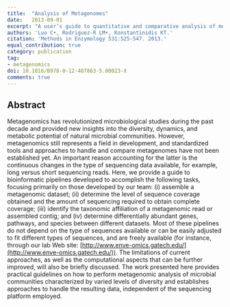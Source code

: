 ```yaml
---
title:  "Analysis of Metagenomes"
date:   2013-09-01
excerpt: "A user’s guide to quantitative and comparative analysis of metagenomic datasets."
authors: 'Luo C•, Rodriguez-R LM•, Konstantinidis KT.'
citation: 'Methods in Enzymology 531:525-547. 2013.'
equal_contribution: true
category: publication
tag:
- metagenomics
doi: 10.1016/B978-0-12-407863-5.00023-X
comments: true
---
```


## Abstract
Metagenomics has revolutionized microbiological studies during the past decade and provided new insights into the diversity, dynamics, and metabolic potential of natural microbial communities. However, metagenomics still represents a field in development, and standardized tools and approaches to handle and compare metagenomes have not been established yet. An important reason accounting for the latter is the continuous changes in the type of sequencing data available, for example, long versus short sequencing reads. Here, we provide a guide to bioinformatic pipelines developed to accomplish the following tasks, focusing primarily on those developed by our team: (i) assemble a metagenomic dataset; (ii) determine the level of sequence coverage obtained and the amount of sequencing required to obtain complete coverage; (iii) identify the taxonomic affiliation of a metagenomic read or assembled contig; and (iv) determine differentially abundant genes, pathways, and species between different datasets. Most of these pipelines do not depend on the type of sequences available or can be easily adjusted to fit different types of sequences, and are freely available (for instance, through our lab Web site: [http://www.enve-omics.gatech.edu/](http://www.enve-omics.gatech.edu/)). The limitations of current approaches, as well as the computational aspects that can be further improved, will also be briefly discussed. The work presented here provides practical guidelines on how to perform metagenomic analysis of microbial communities characterized by varied levels of diversity and establishes approaches to handle the resulting data, independent of the sequencing platform employed.
